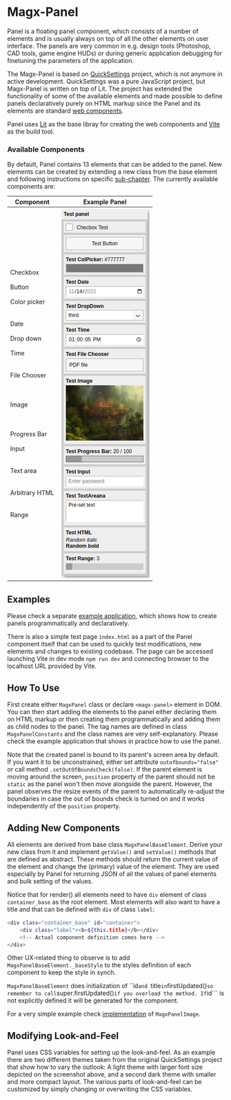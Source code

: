 # Magx-Panel

Panel is a floating panel component, which consists of a number of elements and is usually always on top of all the other elements on user interface. The panels are very common in e.g. design tools (Photoshop, CAD tools, game engine HUDs) or during generic application debugging for finetuning the parameters of the application.

The Magx-Panel is based on [QuickSettings](https://github.com/bit101/quicksettings) project, which is not anymore in active development. QuickSettings was a pure JavaScript project, but Magx-Panel is written on top of Lit. The project has extended the functionality of some of the available elements and made possible to define panels declaratively purely on HTML markup since the Panel and its elements are standard [web components](https://en.wikipedia.org/wiki/Web_Components).

Panel uses [Lit](https://lit.dev/) as the base libray for creating the web components and [Vite](https://vitejs.dev/) as the build tool.

### Available Components

By default, Panel contains 13 elements that can be added to the panel. New elements can be created by extending a new class from the base element and following instructions on specific [sub-chapter](#adding-new-components). The currently available components are:

| Component | Example Panel |
| ---- | ----|
| Checkbox<br/><br/>Button<br/><br/>Color picker<br/><br/><br/>Date<br/><br/>Drop down<br/><br/>Time<br/><br/><br/>File Chooser<br/><br/><br/><br/>Image<br/><br/><br/><br/>Progress Bar<br/><br/>Input<br/><br/><br/>Text area<br/><br/><br/>Arbitrary HTML<br/><br/><br/>Range | <img src="panel1.png"> |
  
## Examples

Please check a separate [example application](https://github.com/mlalma/magx/tree/main/Panel-Test), which shows how to create panels programmatically and declaratively.

There is also a simple test page ``ìndex.html`` as a part of the Panel component itself that can be used to quickly test modifications, new elements and changes to existing codebase. The page can be accessed launching Vite in dev mode ```npm run dev``` and connecting browser to the localhost URL provided by Vite.

## How To Use

First create either ```MagxPanel``` class or declare ```<magx-panel>``` element in DOM. You can then start adding the elements to the panel either declaring them on HTML markup or then creating them programmatically and adding them as child nodes to the panel. The tag names are defined in class ```MagxPanelConstants``` and the class names are very self-explanatory. Please check the example application that shows in practice how to use the panel.

Note that the created panel is bound to its parent's screen area by default. If you want it to be unconstrained, either set attribute ```outofbounds="false"``` or call method ```.setOutOfBoundsCheck(false)```. If the parent element is moving around the screen, ```position``` property of the parent should not be ```static``` as the panel won't then move alongside the parent. However, the panel observes the resize events of the parent to automatically re-adjust the boundaries in case the out of bounds check is turned on and it works independently of the ```position``` property.

## Adding New Components

All elements are derived from base class ```MagxPanelBaseElement```. Derive your new class from it and implement ```getValue()``` and ```setValue()``` methods that are defined as abstract. These methods should return the current value of the element and change the (primary) value of the element. They are used especially by Panel for returning JSON of all the values of panel elements and bulk setting of the values.

Notice that for render() all elements need to have ```div``` element of class ```container_base``` as the root element. Most elements will also want to have a title and that can be defined with ```div``` of class ```label```:

```bash
<div class="container_base" id="container">
    <div class="label"><b>${this.title}</b></div>
    <!-- Actual component definition comes here -->
</div>
```

Other UX-related thing to observe is to add ```MagxPanelBaseElement._baseStyle``` to the styles definition of each component to keep the style in synch.

```MagxPanelBaseElement``` does initialization of ``ìd```and ```title``` in ```firstUpdated()``` so remember to call ```super.firstUpdated()``` if you overload the method. If ```id``` is not explicitly defined it will be generated for the component.

For a very simple example check [implementation](https://github.com/mlalma/magx/blob/main/Panel/src/Panel-Image.ts) of ```MagxPanelImage```.

## Modifying Look-and-Feel

Panel uses CSS variables for setting up the look-and-feel. As an example there are two different themes taken from the original QuickSettings project that show how to vary the outlook: A light theme with larger font size depicted on the screenshot above, and a second dark theme with smaller and more compact layout. The various parts of look-and-feel can be customized by simply changing or overwriting the CSS variables.


